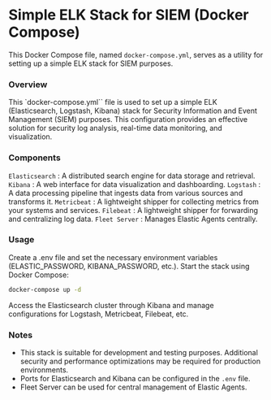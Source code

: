 # Simple ELK Stack for SIEM (Docker Compose)

This Docker Compose file, named `docker-compose.yml`, serves as a utility for setting up a simple ELK stack for SIEM purposes.

### Overview

This `docker-compose.yml`` file is used to set up a simple ELK (Elasticsearch, Logstash, Kibana) stack for Security Information and Event Management (SIEM) purposes. This configuration provides an effective solution for security log analysis, real-time data monitoring, and visualization.

### Components

`Elasticsearch` : A distributed search engine for data storage and retrieval.
`Kibana` : A web interface for data visualization and dashboarding.
`Logstash` : A data processing pipeline that ingests data from various sources and transforms it.
`Metricbeat` : A lightweight shipper for collecting metrics from your systems and services.
`Filebeat` : A lightweight shipper for forwarding and centralizing log data.
`Fleet Server` : Manages Elastic Agents centrally.

### Usage

Create a .env file and set the necessary environment variables (ELASTIC_PASSWORD, KIBANA_PASSWORD, etc.).
Start the stack using Docker Compose:

```bash
docker-compose up -d
```

Access the Elasticsearch cluster through Kibana and manage configurations for Logstash, Metricbeat, Filebeat, etc.

### Notes

-   This stack is suitable for development and testing purposes. Additional security and performance optimizations may be required for production environments.
-   Ports for Elasticsearch and Kibana can be configured in the `.env` file.
-   Fleet Server can be used for central management of Elastic Agents.
